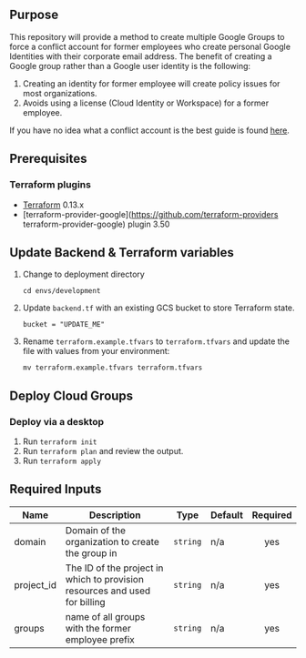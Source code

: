 ## Purpose 

This repository will provide a method to create multiple Google Groups to force a conflict account for former employees who create personal Google Identities with their corporate email address. The benefit of creating a Google group rather than a Google user identity is the following: 

1. Creating an identity for former employee will create policy issues for most organizations.
1. Avoids using a license (Cloud Identity or Workspace) for a former employee.

If you have no idea what a conflict account is the best guide is found [here](https://www.goldyarora.com/google-conflicting-accounts-guide/).

## Prerequisites

### Terraform plugins

- [Terraform](https://www.terraform.io/downloads.html) 0.13.x
- [terraform-provider-google](https://github.com/terraform-providers terraform-provider-google) plugin 3.50

## Update Backend & Terraform variables

1. Change to deployment directory
   ```
   cd envs/development
   ```
1. Update `backend.tf` with an existing GCS bucket to store Terraform state.
   ```
   bucket = "UPDATE_ME"
   ```
1. Rename `terraform.example.tfvars` to `terraform.tfvars` and update the file with values from your environment:
   ```
   mv terraform.example.tfvars terraform.tfvars
   ```

## Deploy Cloud Groups

### Deploy via a desktop

1. Run `terraform init`
1. Run `terraform plan` and review the output.
1. Run `terraform apply`

## Required Inputs

| Name | Description | Type | Default | Required |
|------|-------------|------|---------|:--------:|
| domain | Domain of the organization to create the group in | `string` | n/a | yes |
| project\_id | The ID of the project in which to provision resources and used for billing | `string` | n/a | yes |
| groups | name of all groups with the former employee prefix | `string` | n/a | yes |


